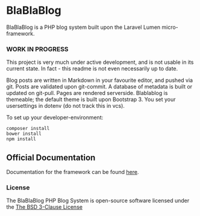 # BlaBlaBlog
BlaBlaBlog is a PHP blog system built upon the Laravel Lumen micro-framework.

### WORK IN PROGRESS
This project is very much under active development, and is not usable in its current state.
In fact - this readme is not even necessarily up to date.

<!--
[![Build Status](https://travis-ci.org/eivindarvesen/blablablog.svg)](https://travis-ci.org/laravel/lumen-framework)
[![Total Downloads](https://poser.pugx.org/eivindarvesen/blablablog/downloads.svg)](https://packagist.org/packages/eivindarvesen/blablablog)
[![Latest Stable Version](https://poser.pugx.org/eivindarvesen/blablablog/v/stable.svg)](https://packagist.org/packages/eivindarvesen/blablablog)
[![Latest Unstable Version](https://poser.pugx.org/eivindarvesen/blablablog/v/unstable.svg)](https://packagist.org/packages/eivindarvesen/blablablog)
[![License](https://poser.pugx.org/eivindarvesen/blablablog/license.svg)](https://packagist.org/packages/eivindarvesen/blablablog)
-->

Blog posts are written in Markdown in your favourite editor, and pushed via git.
Posts are validated upon git-commit.
A database of metadata is built or updated on git-pull.
Pages are rendered serverside.
Blablablog is themeable; the default theme is built upon Bootstrap 3.
You set your usersettings in dotenv (do not track this in vcs).


To set up your developer-environment:

    composer install
    bower install
    npm install

## Official Documentation

Documentation for the framework can be found [here](https://blablablog.readthedocs.org).

### License

The BlaBlaBlog PHP Blog System is open-source software licensed under the [The BSD 3-Clause License](http://opensource.org/licenses/BSD-3-Clause)
